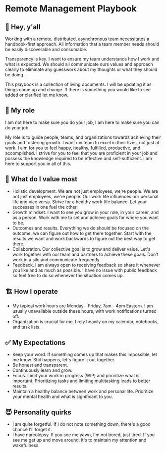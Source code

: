 # Remote Management Playbook

## 👋 Hey, y'all

Working with a remote, distributed, asynchronous team necessitates a handbook-first approach. All information that a team member needs should be easily discoverable and consumable.

Transparency is key. I want to ensure my team understands how I work and what is expected. We should all communicate ours values and approach clearly to eliminate any guesswork about my thoughts or what they should be doing.

This playbook is a collection of living documents. I will be updating it as things come up and change. If there is something you would like to see added or clarified let me know.

## 🥖 My role

I am not here to make sure you do your job, I am here to make sure you can do your job.

My role is to guide people, teams, and organizations towards achieving their goals and fostering growth. I want my team to excel in their lives, not just at work. I aim for you to feel happy, healthy, fulfilled, productive, and accomplished. I strive for you to feel that you are proficient in your job and possess the knowledge required to be effective and self-sufficient. I am here to support you in all of this.

## 💎 What do I value most

* Holistic development. We are not just employees, we're people. We are not just employees, we're people. Our work life influences our personal life and vice versa. Strive for a healthy work-life balance. Let your successes in one fuel the other.
* Growth mindset. I want to see you grow in your role, in your career, and as a person. Work with me to set and achieve goals for where you want to be.
* Outcomes and results. Everything we do should be focused on the outcome, we can figure out how to get there together. Start with the results we want and work backwards to figure out the best way to get there.
* Collaboration. Our collective goal is to grow and deliver value. Let's work together with our team and partners to achieve these goals. Don't work in a silo and communicate frequently.
* Feedback. I am always open to receiving feedback so share it whenever you like and as much as possible. I have no issue with public feedback so feel free to do so whenever the situation comes up.

## 🏗️ How I operate

* My typical work hours are Monday - Friday, 7am - 4pm Eastern. I am usually unavailable outside these hours, with work notifications turned off.
* Organization is crucial for me. I rely heavily on my calendar, notebooks, and task lists.

## ✅ My Expectations

* Keep your word. If something comes up that makes this impossible, let me know. Shit happens, let's figure it out together.
* Be honest and transparent.
* Continuously learn and grow.
* Focus. Limit your work in progress (WIP) and prioritize what is important. Prioritizing tasks and limiting multitasking leads to better results.
* Maintain a healthy balance between work and personal life. Prioritize your mental health and what is significant to you.

## 😈 Personality quirks

* I am quite forgetful. If I do not note something down, there's a good chance I'll forget it.
* I have narcolepsy. If you see me yawn, I'm not bored, just tired. If you see me get up and move around, it's to maintain my attention and wakefulness.
